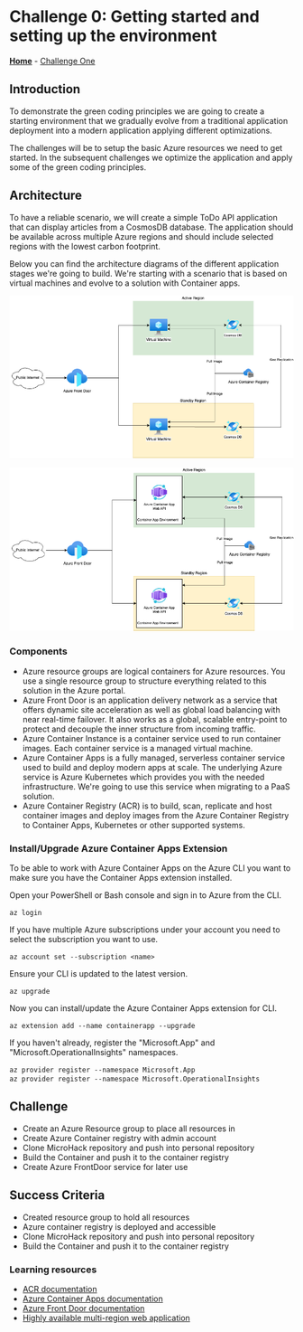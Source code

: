 # Challenge 0: Getting started and setting up the environment

**[Home](../README.md)** - [Challenge One](./01-Multi-Region-Deployment.md)

## Introduction

To demonstrate the green coding principles we are going to create a starting environment that we gradually evolve from a traditional application deployment into a modern application applying different optimizations.

The challenges will be to setup the basic Azure resources we need to get started. In the subsequent challenges we optimize the application and apply some of the green coding principles.

## Architecture

To have a reliable scenario, we will create a simple ToDo API application that can display articles from a CosmosDB database. The application should be available across multiple Azure regions and should include selected regions with the lowest carbon footprint.

Below you can find the architecture diagrams of the different application stages we're going to build.
We're starting with a scenario that is based on virtual machines and evolve to a solution with Container apps.

![VM Architecture](../Images/architecture-stage01.png)

![Container Apps Architecture](../Images/architecture-stage02.png)

### Components

* Azure resource groups are logical containers for Azure resources. You use a single resource group to structure everything related to this solution in the Azure portal.
* Azure Front Door is an application delivery network as a service that offers dynamic site acceleration as well as global load balancing with near real-time failover.
  It also works as a global, scalable entry-point to protect and decouple the inner structure from incoming traffic.
* Azure Container Instance is a container service used to run container images. Each container service is a managed virtual machine.
* Azure Container Apps is a fully managed, serverless container service used to build and deploy modern apps at scale. The underlying Azure service is Azure Kubernetes which provides you with the needed infrastructure. We're going to use this service when migrating to a PaaS solution.
* Azure Container Registry (ACR) is to build, scan, replicate and host container images and deploy images from the Azure Container Registry to Container Apps, Kubernetes or other supported systems.


### Install/Upgrade Azure Container Apps Extension
To be able to work with Azure Container Apps on the Azure CLI you want to make sure you have the Container Apps extension installed.

Open your PowerShell or Bash console and sign in to Azure from the CLI.
```
az login
```

If you have multiple Azure subscriptions under your account you need to select the subscription you want to use.
```
az account set --subscription <name>
```

Ensure your CLI is updated to the latest version.

```
az upgrade
```

Now you can install/update the Azure Container Apps extension for CLI.

```
az extension add --name containerapp --upgrade
```

If you haven't already, register the "Microsoft.App" and "Microsoft.OperationalInsights" namespaces.

```
az provider register --namespace Microsoft.App
az provider register --namespace Microsoft.OperationalInsights
```

## Challenge

* Create an Azure Resource group to place all resources in
* Create Azure Container registry with admin account
* Clone MicroHack repository and push into personal repository
* Build the Container and push it to the container registry
* Create Azure FrontDoor service for later use

## Success Criteria

* Created resource group to hold all resources
* Azure container registry is deployed and accessible
* Clone MicroHack repository and push into personal repository
* Build the Container and push it to the container registry

### Learning resources

* [ACR documentation](https://learn.microsoft.com/en-us/azure/container-registry/)
* [Azure Container Apps documentation](https://learn.microsoft.com/en-us/azure/container-apps/)
* [Azure Front Door documentation](https://learn.microsoft.com/en-us/azure/frontdoor/)
* [Highly available multi-region web application](https://learn.microsoft.com/en-us/azure/architecture/reference-architectures/app-service-web-app/multi-region)
